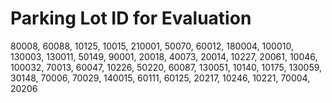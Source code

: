 # Parking Lot ID for Evaluation
 80008,  60088,  10125,  10015, 210001,  50070,  60012, 180004,
100010, 130003, 130011,  50149,  90001,  20018,  40073,  20014,
 10227,  20061,  10046, 100032,  70013,  60047,  10226,  50220,
 60087, 130051,  10140,  10175, 130059,  30148,  70006,  70029,
140015,  60111,  60125,  20217,  10246,  10221,  70004,  20206